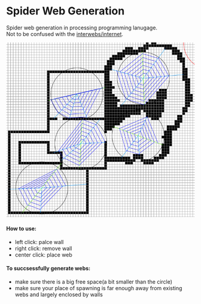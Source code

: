 # Spider Web Generation
 Spider web generation in processing programming lanugage.<br>
 Not to be confused with the [interwebs/internet](https://en.wikipedia.org/wiki/Internet).

![](webs.png)

#### How to use:
- left click: palce wall
- right click: remove wall
- center click: place web

#### To succsessfully generate webs:
- make sure there is a big free space(a bit smaller than the circle)
- make sure your place of spawning is far enough away from existing webs and largely enclosed by walls